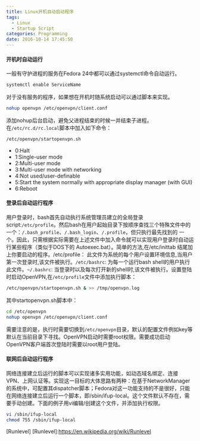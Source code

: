 ```yaml
---
title: Linux开机自动启动程序
tags:
  - Linux
  - Startup Script
categories: Programming
date: 2016-10-14 17:45:50
---
```



#### 开机时自动运行

一般有守护进程的服务在Fedora 24中都可以通过systemctl命令自动运行。

```Bash
systemctl enable ServiceName
```

对于没有服务的程序，如果想在开机时随系统启动可以通过脚本来实现。

<!-- more -->

```Bash
nohup openvpn /etc/openvpn/client.conf
```

添加nohup后台启动，避免父进程结束的时候一并结束子进程。在<code>/etc/rc.d/rc.local</code>脚本中加入如下命令：

```Bash
/etc/openvpn/startopenvpn.sh
```

* 0:Halt
* 1:Single-user mode
* 2:Multi-user mode
* 3:Multi-user mode with networking
* 4:Not used/user-definable
* 5:Start the system normally with appropriate display manager (with GUI)
* 6:Reboot

#### 登录后自动运行程序

用户登录时，bash首先自动执行系统管理员建立的全局登录script:`/etc/profile`。然后bash在用户起始目录下按顺序查找三个特殊文件中的一个：`/.bash_profile`、`/.bash_login`、`/.profile`，但只执行最先找到的 一个。因此，只需根据实际需要在上述文件中加入命令就可以实现用户登录时自动运行某些程序（类似于DOS下的 Autoexec.bat）。简单的方法,在/etc/inittab 结尾加上你要启动的程序。/etc/profile： 此文件为系统的每个用户设置环境信息,当用户第一次登录时,该文件被执行。`/etc/bashrc`: 为每一个运行bash shell的用户执行此文件。`~/.bashrc`: 当登录时以及每次打开新的shell时,该文件被执行。设置登陆时启动OpenVPN,在<code>/etc/profile</code>文件中添加执行脚本：

```Bash
/etc/openvpn/startopenvpn.sh & >> /tmp/openvpn.log
```
其中startopenvpn.sh脚本中：

```Bash
cd /etc/openvpn
nohup openvpn /etc/openvpn/client.conf
```

需要注意的是，执行时需要切换到<code>/etc/openvpn</code>目录，默认的配置文件例如key等默认在当前目录下寻找。OpenVPN启动时需要root权限。需要成功启动OpenVPN客户端首次登陆时需要以root用户登陆。

#### 联网后自动运行程序

网络连接建立后运行的脚本可以实现诸多实用功能，如动态域名绑定、连接VPN、上网认证等。实现这一目标的大体思路有两种：在基于NetworkManager的系统中，可配置其dispatcher脚本；Fedora对这一功能支持的不是很好，只能在网络连接建立后运行一个脚本，即/sbin/ifup-local。这个文件默认不存在，需要手动创建。下面的例子用vi编辑/创建这个文件，并添加执行权限。

```Bash
vi /sbin/ifup-local
chmod 755 /sbin/ifup-local
```

[Runlevel]
[Runlevel]:https://en.wikipedia.org/wiki/Runlevel
